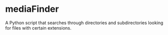 # mediaFinder

A Python script that searches through directories and subdirectories looking for files with certain extensions.
